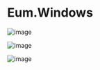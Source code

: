 # Eum.Windows

![image](https://user-images.githubusercontent.com/13438702/205497184-ed9ece87-72f6-469c-9955-1c3d9492660b.png)

![image](https://user-images.githubusercontent.com/13438702/206080379-6ff1b3e8-80fb-484d-beb8-93dc254d4aa4.png)

![image](https://user-images.githubusercontent.com/13438702/206700114-35b2f9ff-c5a0-4e52-b5f3-ade4938920c1.png)

